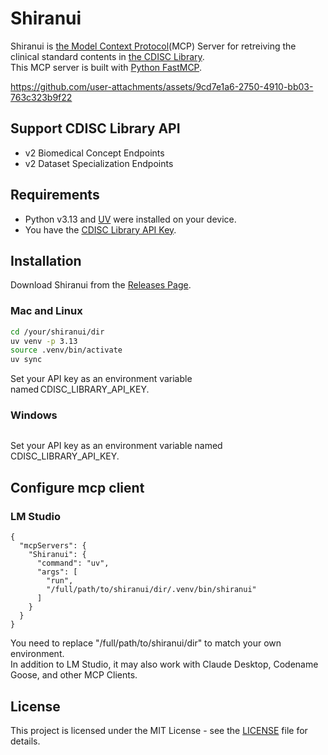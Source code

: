 # Shiranui
Shiranui is [the Model Context Protocol](https://modelcontextprotocol.io/introduction)(MCP) Server for retreiving the clinical standard contents in [the CDISC Library](https://library.cdisc.org/browser/#/).  
This MCP server is built with [Python FastMCP](https://github.com/jlowin/fastmcp).

https://github.com/user-attachments/assets/9cd7e1a6-2750-4910-bb03-763c323b9f22

## Support CDISC Library API
- v2 Biomedical Concept Endpoints
- v2 Dataset Specialization Endpoints

## Requirements
- Python v3.13 and [UV](https://docs.astral.sh/uv/getting-started/installation/) were installed on your device.
- You have the [CDISC Library API Key](https://api.developer.library.cdisc.org/signin?returnUrl=%2Fapi-details).
  
## Installation
Download Shiranui from the [Releases Page](https://github.com/i-akiya/Shiranui/releases).
### Mac and Linux
```bash
cd /your/shiranui/dir
uv venv -p 3.13
source .venv/bin/activate
uv sync
```
Set your API key as an environment variable named CDISC_LIBRARY_API_KEY.   
### Windows
```

```
Set your API key as an environment variable named CDISC_LIBRARY_API_KEY.   
  
## Configure mcp client
### LM Studio
```
{
  "mcpServers": {
    "Shiranui": {
      "command": "uv",
      "args": [
        "run",
        "/full/path/to/shiranui/dir/.venv/bin/shiranui"
      ]
    }
  }
}
```
You need to replace "/full/path/to/shiranui/dir" to match your own environment.  
In addition to LM Studio, it may also work with Claude Desktop, Codename Goose, and other MCP Clients.

  
## License
This project is licensed under the MIT License - see the [LICENSE](LICENSE) file for details.
